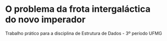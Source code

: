 # O problema da frota intergaláctica do novo imperador
Trabalho prático para a disciplina de Estrutura de Dados - 3º período UFMG
